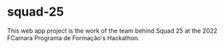 # squad-25
This web app project is the work of the team behind Squad 25 at the 2022 FCamara Programa de Formação's Hackathon.
